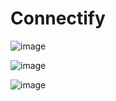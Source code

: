 # Connectify


![image](https://github.com/prathmesh-sananse/Social_Media/assets/113549833/14227a96-ea9a-492b-9b3a-a101bf667940)


![image](https://github.com/prathmesh-sananse/Social_Media/assets/113549833/37a16400-92f2-49bb-9368-b13df12f561d)


![image](https://github.com/prathmesh-sananse/Social_Media/assets/113549833/b7dd8b09-cb5f-49ce-bdfe-929f76b443d6)
